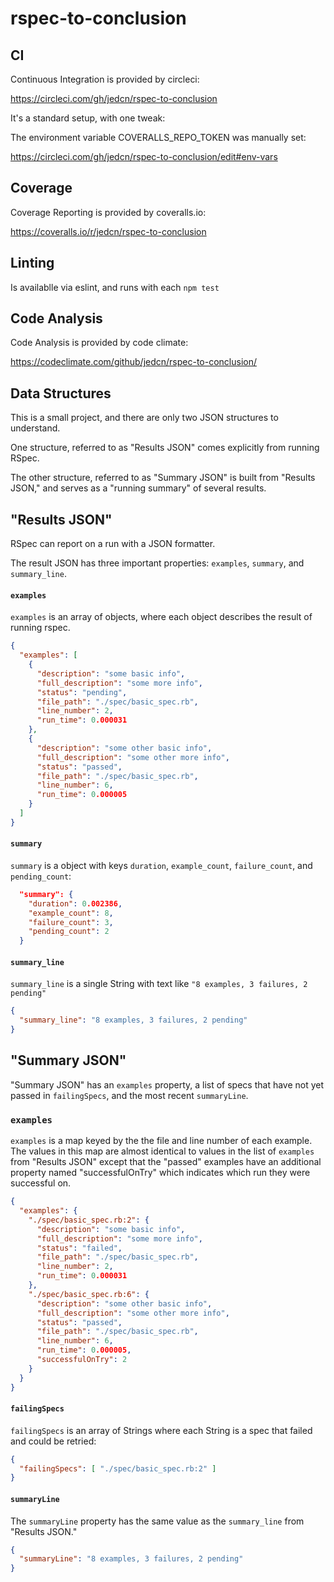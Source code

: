 
# rspec-to-conclusion

## CI

Continuous Integration is provided by circleci:

https://circleci.com/gh/jedcn/rspec-to-conclusion

It's a standard setup, with one tweak:

The environment variable COVERALLS_REPO_TOKEN was manually set:

https://circleci.com/gh/jedcn/rspec-to-conclusion/edit#env-vars

## Coverage

Coverage Reporting is provided by coveralls.io:

https://coveralls.io/r/jedcn/rspec-to-conclusion

## Linting

Is availablle via eslint, and runs with each `npm test`

## Code Analysis

Code Analysis is provided by code climate:

https://codeclimate.com/github/jedcn/rspec-to-conclusion/

## Data Structures

This is a small project, and there are only two JSON structures to
understand.

One structure, referred to as "Results JSON" comes explicitly from
running RSpec.

The other structure, referred to as "Summary JSON" is built from
"Results JSON," and serves as a "running summary" of several results.

## "Results JSON"

RSpec can report on a run with a JSON formatter.

The result JSON has three important properties: `examples`, `summary`,
and `summary_line`.

#### `examples`

`examples` is an array of objects, where each object describes the
result of running rspec.

```json
{
  "examples": [
    {
      "description": "some basic info",
      "full_description": "some more info",
      "status": "pending",
      "file_path": "./spec/basic_spec.rb",
      "line_number": 2,
      "run_time": 0.000031
    },
    {
      "description": "some other basic info",
      "full_description": "some other more info",
      "status": "passed",
      "file_path": "./spec/basic_spec.rb",
      "line_number": 6,
      "run_time": 0.000005
    }
  ]
}
```

#### `summary`

`summary` is a object with keys `duration`, `example_count`,
`failure_count`, and `pending_count`:

```json
  "summary": {
    "duration": 0.002386,
    "example_count": 8,
    "failure_count": 3,
    "pending_count": 2
  }
```

#### `summary_line`

`summary_line` is a single String with text like `"8 examples, 3 failures, 2 pending"`

```json
{
  "summary_line": "8 examples, 3 failures, 2 pending"
}
```

## "Summary JSON"

"Summary JSON" has an `examples` property, a list of specs that have
not yet passed in `failingSpecs`, and the most recent `summaryLine`.

### `examples`

`examples` is a map keyed by the the file and line number of each
example. The values in this map are almost identical to values in the
list of `examples` from "Results JSON" except that the "passed"
examples have an additional property named "successfulOnTry" which
indicates which run they were successful on.

```json
{
  "examples": {
    "./spec/basic_spec.rb:2": {
      "description": "some basic info",
      "full_description": "some more info",
      "status": "failed",
      "file_path": "./spec/basic_spec.rb",
      "line_number": 2,
      "run_time": 0.000031
    },
    "./spec/basic_spec.rb:6": {
      "description": "some other basic info",
      "full_description": "some other more info",
      "status": "passed",
      "file_path": "./spec/basic_spec.rb",
      "line_number": 6,
      "run_time": 0.000005,
      "successfulOnTry": 2
    }
  }
}
```

#### `failingSpecs`

`failingSpecs` is an array of Strings where each String is a spec that
failed and could be retried:

```json
{
  "failingSpecs": [ "./spec/basic_spec.rb:2" ]
}
```

#### `summaryLine`

The `summaryLine` property has the same value as the `summary_line`
from "Results JSON."

```json
{
  "summaryLine": "8 examples, 3 failures, 2 pending"
}
```
